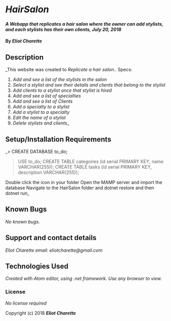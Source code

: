 # _HairSalon_

#### _A Webapp that *replicates a hair salon where the owner can add stylists, and each stylists has their own clients*, July 20, 2018_

#### By _**Eliot Charette**_

## Description

_This website was created to *Replicate a hair salon.*.
Specs:
1. *Add and see a list of the stylists in the salon*
2. *Select a stylist and see their details and clients that belong to the stylist*
3. *Add clients to a stylist once that stylist is hired*
4. *Add and see a list of specialties*
5. *Add and see a list of Clients*
6. *Add a specialty to a stylist*
7. *Add a stylist to a specialty*
8. *Edit the name of a stylist*
9. *Delete stylists and clients*_

## Setup/Installation Requirements

_> CREATE DATABASE to_do;
> USE to_do;
> CREATE TABLE categories (id serial PRIMARY KEY, name VARCHAR(255));
> CREATE TABLE tasks (id serial PRIMARY KEY, description VARCHAR(255));

 Double click the icon in your folder
   Open the MAMP server and import the database
   Navigate to the HairSalon folder and dotnet restore and then dotnet run_
## Known Bugs

_No known bugs._

## Support and contact details

_Eliot Charette email: eliotcharette@gmail.com_

## Technologies Used

_Created with Atom editor, using .net framework.  Use any browser to view._

### License

*No license required*

Copyright (c) 2018 **_Eliot Charette_**
